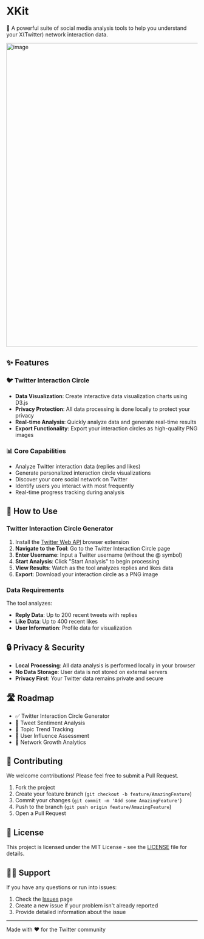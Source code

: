 # XKit

🚀 A powerful suite of social media analysis tools to help you understand your X(Twitter) network interaction data.

<img width="1280" height="800" alt="image" src="https://github.com/user-attachments/assets/6e341385-d76f-448c-9d7e-e01bb98c713a" />

## ✨ Features

### 🐦 Twitter Interaction Circle

- **Data Visualization**: Create interactive data visualization charts using D3.js
- **Privacy Protection**: All data processing is done locally to protect your privacy
- **Real-time Analysis**: Quickly analyze data and generate real-time results
- **Export Functionality**: Export your interaction circles as high-quality PNG images

### 📊 Core Capabilities

- Analyze Twitter interaction data (replies and likes)
- Generate personalized interaction circle visualizations
- Discover your core social network on Twitter
- Identify users you interact with most frequently
- Real-time progress tracking during analysis

## 🎯 How to Use

### Twitter Interaction Circle Generator

1. Install the [Twitter Web API](https://chromewebstore.google.com/detail/pnbhkojogdglhidcgnfljnomjdckkfjh) browser extension
2. **Navigate to the Tool**: Go to the Twitter Interaction Circle page
3. **Enter Username**: Input a Twitter username (without the @ symbol)
4. **Start Analysis**: Click "Start Analysis" to begin processing
5. **View Results**: Watch as the tool analyzes replies and likes data
6. **Export**: Download your interaction circle as a PNG image

### Data Requirements

The tool analyzes:

- **Reply Data**: Up to 200 recent tweets with replies
- **Like Data**: Up to 400 recent likes
- **User Information**: Profile data for visualization

## 🔒 Privacy & Security

- **Local Processing**: All data analysis is performed locally in your browser
- **No Data Storage**: User data is not stored on external servers
- **Privacy First**: Your Twitter data remains private and secure

## 🛣️ Roadmap

- ✅ Twitter Interaction Circle Generator
- 🚧 Tweet Sentiment Analysis
- 🚧 Topic Trend Tracking
- 🚧 User Influence Assessment
- 🚧 Network Growth Analytics

## 🤝 Contributing

We welcome contributions! Please feel free to submit a Pull Request.

1. Fork the project
2. Create your feature branch (`git checkout -b feature/AmazingFeature`)
3. Commit your changes (`git commit -m 'Add some AmazingFeature'`)
4. Push to the branch (`git push origin feature/AmazingFeature`)
5. Open a Pull Request

## 📄 License

This project is licensed under the MIT License - see the [LICENSE](./LICENSE) file for details.

## 🙋‍♂️ Support

If you have any questions or run into issues:

1. Check the [Issues](https://github.com/rxliuli/xkit/issues) page
2. Create a new issue if your problem isn't already reported
3. Provide detailed information about the issue

---

Made with ❤️ for the Twitter community
